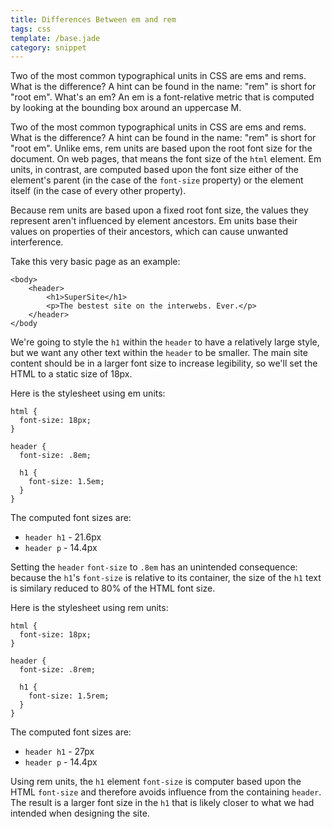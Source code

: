 ```yaml
---
title: Differences Between em and rem
tags: css
template: /base.jade
category: snippet
---
```


Two of the most common typographical units in CSS are ems and rems. What is the difference? A hint can be found in the name: "rem" is short for "root em". What's an em? An em is a font-relative metric that is computed by looking at the bounding box around an uppercase M. 

Two of the most common typographical units in CSS are ems and rems. What is the difference? A hint can be found in the name: "rem" is short for "root em". Unlike ems, rem units are based upon the root font size for the document. On web pages, that means the font size of the `html` element. Em units, in contrast, are computed based upon the font size either of the element's parent (in the case of the `font-size` property) or the element itself (in the case of every other property).

Because rem units are based upon a fixed root font size, the values they represent aren't influenced by element ancestors. Em units base their values on properties of their ancestors, which can cause unwanted interference.

Take this very basic page as an example:

```
<body>
    <header>
        <h1>SuperSite</h1>
        <p>The bestest site on the interwebs. Ever.</p>
    </header>
</body
```

We're going to style the `h1` within the `header` to have a relatively large style, but we want any other text within the `header` to be smaller. The main site content should be in a larger font size to increase legibility, so we'll set the HTML to a static size of 18px.

Here is the stylesheet using em units:

```
html {
  font-size: 18px;  
}

header {
  font-size: .8em;
  
  h1 {
    font-size: 1.5em;
  }
}
```

The computed font sizes are:

* `header h1` - 21.6px
* `header p` - 14.4px

Setting the `header` `font-size` to `.8em` has an unintended consequence: because the `h1`'s `font-size` is relative to its container, the size of the `h1` text is similary reduced to 80% of the HTML font size.

Here is the stylesheet using rem units:

```
html {
  font-size: 18px;  
}

header {
  font-size: .8rem;
  
  h1 {
    font-size: 1.5rem;
  }
}
```

The computed font sizes are:

* `header h1` - 27px
* `header p` - 14.4px

Using rem units, the `h1` element `font-size` is computer based upon the HTML `font-size` and therefore avoids influence from the containing `header`. The result is a larger font size in the `h1` that is likely closer to what we had intended when designing the site.
